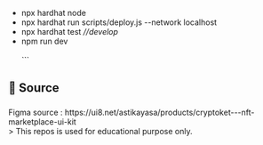 
  




                 
                 
                  
  

  - npx hardhat node 
  - npx hardhat run scripts/deploy.js --network localhost 
  - npx hardhat test
  <i>//develop</i> <br>
  - npm run dev
  <br><br>```</p>

###

<h2 align="left">📃 Source</h2>

###

<p align="left">Figma source : https://ui8.net/astikayasa/products/cryptoket---nft-marketplace-ui-kit<br> > This repos is used for educational purpose only.</p>

###
